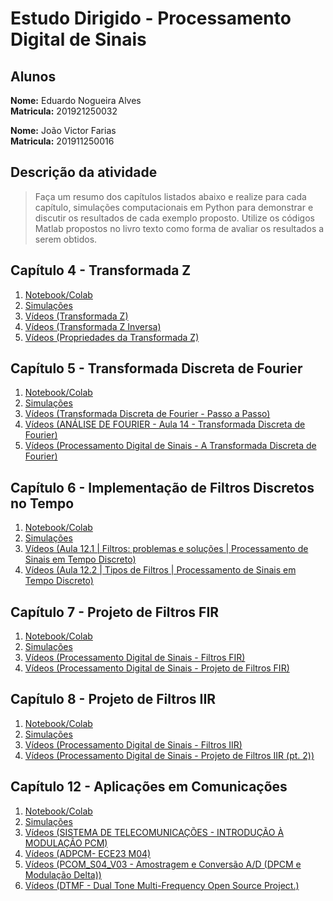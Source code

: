 # Estudo Dirigido - Processamento Digital de Sinais

## Alunos

**Nome:** Eduardo Nogueira Alves  
**Matricula:** 201921250032   

**Nome:** João Victor Farias   
**Matricula:** 201911250016    

## Descrição da atividade

> Faça um resumo dos capítulos listados abaixo e realize para cada capítulo, simulações computacionais em Python para demonstrar e discutir os resultados de cada exemplo proposto. Utilize os códigos Matlab propostos no livro texto como forma de avaliar os resultados a serem obtidos.

## Capítulo 4 - Transformada Z

1. [Notebook/Colab](https://colab.research.google.com/drive/17G9JwQhO9D7XNa5QNJ2A4PYR9YM3_Gns#scrollTo=ER7tkhLZw0zq)
2. [Simulações](https://colab.research.google.com/drive/1VgRZFB206sW7Jjq2niA8N59-YdNG3LWb#scrollTo=pxTsyJIw0lBZ)
3. [Vídeos (Transformada Z)](https://www.youtube.com/watch?v=JPVc4WFZfnU&t=3s)
4. [Vídeos (Transformada Z Inversa)](https://www.youtube.com/watch?v=0KWetgQgG9I)
5. [Vídeos (Propriedades da Transformada Z)](https://www.youtube.com/watch?v=o73HeD3AZrc) 

## Capítulo 5 - Transformada Discreta de Fourier

1. [Notebook/Colab](https://colab.research.google.com/drive/1h1eVI5sNxaLOqMhE5FKwjRdizkUzHmo8#scrollTo=xqJDrtDshMRe)
2. [Simulações](https://colab.research.google.com/drive/1CvKrF_LY_A1PzrFdmrrSVsBdOC0UVLQn#scrollTo=e_BhSTgykGi3)
3. [Vídeos (Transformada Discreta de Fourier - Passo a Passo)](https://www.youtube.com/watch?v=yr0ApDOQENA)
4. [Vídeos (ANÁLISE DE FOURIER - Aula 14 - Transformada Discreta de Fourier)](https://www.youtube.com/watch?v=1_AhrM-P7p4)
5. [Vídeos (Processamento Digital de Sinais - A Transformada Discreta de Fourier)](https://www.youtube.com/watch?v=acyRz-zGzC0)

## Capítulo 6 - Implementação de Filtros Discretos no Tempo

1. [Notebook/Colab](https://colab.research.google.com/drive/10CNMv7FHq3v5TMEFPrusRXJFBQ2FTQYG#scrollTo=iCGNL-VY7lFV)
2. [Simulações](https://colab.research.google.com/drive/1QEbpwtfCoawWUG_e-kUiLnCnjNguEZ1z#scrollTo=2u5-AHC_Bl60)
3. [Vídeos (Aula 12.1 | Filtros: problemas e soluções | Processamento de Sinais em Tempo Discreto)](https://www.youtube.com/watch?v=H_c3VdnEZsQ)
4. [Vídeos (Aula 12.2 | Tipos de Filtros | Processamento de Sinais em Tempo Discreto)](https://www.youtube.com/watch?v=qM3qEelXklA)

## Capítulo 7 - Projeto de Filtros FIR

1. [Notebook/Colab](https://colab.research.google.com/drive/1b4Sz5C0DFQK4hMGCWSjsTGOYWkDYIOtk#scrollTo=qDZQT9VSJ1sm)
2. [Simulações](https://colab.research.google.com/drive/1WhbWrCS4_2aIqFPX6d-1yhoddIhy26Ft#scrollTo=dbDCvJA7LnSp)
3. [Vídeos (Processamento Digital de Sinais - Filtros FIR)](https://www.youtube.com/watch?v=5LTRzMNpIPo)
4. [Vídeos (Processamento Digital de Sinais - Projeto de Filtros FIR)](https://www.youtube.com/watch?v=u_tFWolPZY0)                                        

## Capítulo 8 - Projeto de Filtros IIR

1. [Notebook/Colab](https://colab.research.google.com/drive/1VezX-pvTloPX-j4OP-i_fawXhlzBSE9Z#scrollTo=yvmwNeN6djMw)
2. [Simulações](https://colab.research.google.com/drive/1gM2vU_2p5bs5g-kr4HMabAmoqtuM8NAS#scrollTo=HlaE-yUlg4iO)
3. [Vídeos (Processamento Digital de Sinais - Filtros IIR)](https://www.youtube.com/watch?v=V-hSvPQm-ME)
4. [Vídeos (Processamento Digital de Sinais - Projeto de Filtros IIR (pt. 2))](https://www.youtube.com/watch?v=T7uHrC4uGDU)

## Capítulo 12 - Aplicações em Comunicações

1. [Notebook/Colab](https://colab.research.google.com/drive/1lpEdEZB9sfYMWWmykdxN1zS55xPr5MlF#scrollTo=kPJEQbjejpML)
2. [Simulações](https://colab.research.google.com/drive/19E-CGavl-dCJ8poaoaXj8FtGqLbJvxXq#scrollTo=jNgGcPuykTXS)
3. [Vídeos (SISTEMA DE TELECOMUNICAÇÕES - INTRODUÇÃO À MODULAÇÃO PCM)](https://www.youtube.com/watch?v=VLdl8O3qVRM)
4. [Vídeos (ADPCM- ECE23 M04)](https://www.youtube.com/watch?v=Dp2drtT9h3U)
5. [Vídeos (PCOM_S04_V03 - Amostragem e Conversão A/D (DPCM e Modulação Delta))](https://www.youtube.com/watch?v=0nNAl4VDUoI)
6. [Vídeos (DTMF - Dual Tone Multi-Frequency Open Source Project.)](https://www.youtube.com/watch?v=xJoHayakEMU)